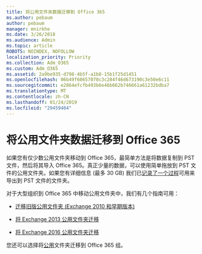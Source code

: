 ```yaml
---
title: 将公用文件夹数据迁移到 Office 365
ms.author: pebaum
author: pebaum
manager: mnirkhe
ms.date: 3/26/2018
ms.audience: Admin
ms.topic: article
ROBOTS: NOINDEX, NOFOLLOW
localization_priority: Priority
ms.collection: Adm_O365
ms.custom: Adm_O365
ms.assetid: 2a9be935-d798-4b5f-a1b8-15b1f25d1451
ms.openlocfilehash: 06b49f60657070c3c284f46d673190c3e50e6c11
ms.sourcegitcommit: e2864efcfb493b6e46b662b746661a61232bdba7
ms.translationtype: MT
ms.contentlocale: zh-CN
ms.lasthandoff: 01/24/2019
ms.locfileid: "29459404"
---
```

# <a name="migrate-public-folder-data-to-office-365"></a>将公用文件夹数据迁移到 Office 365

如果您有仅少数公用文件夹移动到 Office 365，最简单方法是将数据复制到 PST 文件，然后将其导入 Office 365。真正少量的数据，可以使用简单拖放到 PST 文件的公用文件夹。如果您有详细信息 (最多 30 GB) 我们已[记录了一个过程](https://technet.microsoft.com/en-us/library/dn874017%28v=exchg.150%29.aspx#PSTMigrate)可用来导出到 PST 文件的文件夹。 
  
对于大型组织到 Office 365 中移动公用文件夹中，我们有几个指南可用：
  
- [迁移旧版公用文件夹 (Exchange 2010 和早期版本)](https://technet.microsoft.com/en-us/library/dn874017%28v=exchg.150%29.aspx)
    
- [将 Exchange 2013 公用文件夹迁移](https://technet.microsoft.com/en-us/library/mt798260%28v=exchg.150%29.aspx)
    
- [将 Exchange 2016 公用文件夹迁移](https://technet.microsoft.com/en-us/library/mt798260%28v=exchg.160%29.aspx)
    
您还可以选择将[公用](https://technet.microsoft.com/library/mt843872%28v=exchg.150%29.aspx)文件夹迁移到 Office 365 组。
  

